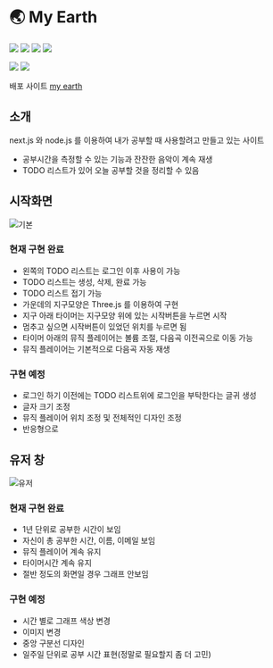 # 🌏 My Earth 

<img src="https://img.shields.io/badge/TypeScript-3178C6?style=for-the-badge&logo=TypeScript&logoColor=white"> <img src="https://img.shields.io/badge/Next.js-000000?style=for-the-badge&logo=Next.js&logoColor=white"> <img src="https://img.shields.io/badge/Three.js-000000?style=for-the-badge&logo=Three.js&logoColor=white"> <img src="https://img.shields.io/badge/Redux-764ABC?style=for-the-badge&logo=Redux&logoColor=white">

<img src="https://img.shields.io/badge/Node.js-339933?style=for-the-badge&logo=Node.js&logoColor=white"> <img src="https://img.shields.io/badge/MongoDB-47A248?style=for-the-badge&logo=MongoDB&logoColor=white"> 

배포 사이트 [my earth](https://dynamic-cannoli-c2d1ae.netlify.app/)

## 소개
next.js 와 node.js 를 이용하여 내가 공부할 때 사용할려고 만들고 있는 사이트
- 공부시간을 측정할 수 있는 기능과 잔잔한 음악이 계속 재생
- TODO 리스트가 있어 오늘 공부할 것을 정리할 수 있음

## 시작화면
![기본](https://user-images.githubusercontent.com/70616579/175819405-d51ed84c-d896-48c3-a03b-367213786947.png)

### 현재 구현 완료
- 왼쪽의 TODO 리스트는 로그인 이후 사용이 가능
- TODO 리스트는 생성, 삭제, 완료 가능
- TODO 리스트 접기 가능
- 가운데의 지구모양은 Three.js 를 이용하여 구현
- 지구 아래 타이머는 지구모양 위에 있는 시작버튼을 누르면 시작
- 멈추고 싶으면 시작버튼이 있었던 위치를 누르면 됨
- 타이머 아래의 뮤직 플레이어는 볼륨 조절, 다음곡 이전곡으로 이동 가능
- 뮤직 플레이어는 기본적으로 다음곡 자동 재생

### 구현 예정
- 로그인 하기 이전에는 TODO 리스트위에 로그인을 부탁한다는 글귀 생성
- 글자 크기 조정
- 뮤직 플레이어 위치 조정 및 전체적인 디자인 조정
- 반응형으로

## 유저 창
![유저](https://user-images.githubusercontent.com/70616579/175819402-4ef5c2df-2aff-47b9-bf4b-b93409ce9859.png)

### 현재 구현 완료
- 1년 단위로 공부한 시간이 보임
- 자신이 총 공부한 시간, 이름, 이메일 보임
- 뮤직 플레이어 계속 유지
- 타이머시간 계속 유지
- 절반 정도의 화면일 경우 그래프 안보임

### 구현 예정
- 시간 별로 그래프 색상 변경
- 이미지 변경
- 중앙 구분선 디자인
- 일주일 단위로 공부 시간 표현(정말로 필요할지 좀 더 고민)
